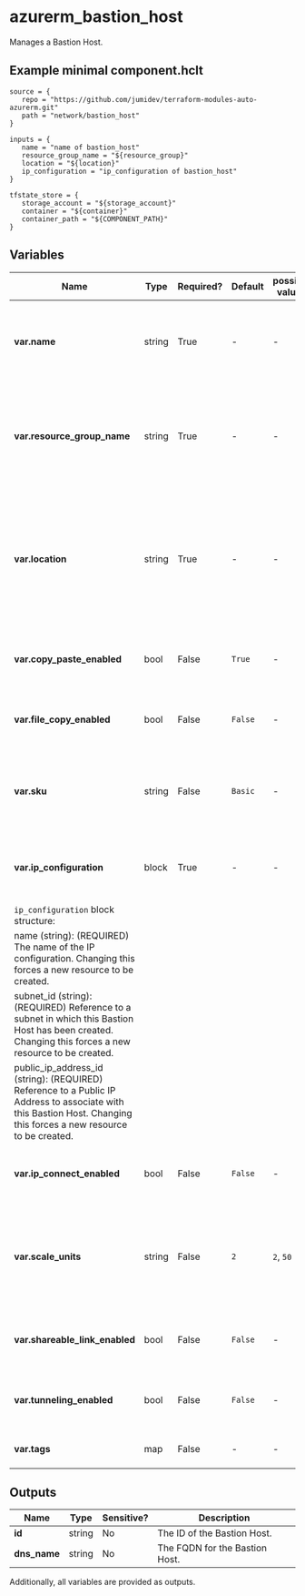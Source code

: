 # azurerm_bastion_host

Manages a Bastion Host.

## Example minimal component.hclt

```hcl
source = {
   repo = "https://github.com/jumidev/terraform-modules-auto-azurerm.git" 
   path = "network/bastion_host" 
}

inputs = {
   name = "name of bastion_host" 
   resource_group_name = "${resource_group}" 
   location = "${location}" 
   ip_configuration = "ip_configuration of bastion_host" 
}

tfstate_store = {
   storage_account = "${storage_account}" 
   container = "${container}" 
   container_path = "${COMPONENT_PATH}" 
}

```

## Variables

| Name | Type | Required? |  Default  |  possible values |  Description |
| ---- | ---- | --------- |  ----------- | ----------- | ----------- |
| **var.name** | string | True | -  |  -  |  Specifies the name of the Bastion Host. Changing this forces a new resource to be created. | 
| **var.resource_group_name** | string | True | -  |  -  |  The name of the resource group in which to create the Bastion Host. Changing this forces a new resource to be created. | 
| **var.location** | string | True | -  |  -  |  Specifies the supported Azure location where the resource exists. Changing this forces a new resource to be created. Review [Azure Bastion Host FAQ](https://docs.microsoft.com/azure/bastion/bastion-faq) for supported locations. | 
| **var.copy_paste_enabled** | bool | False | `True`  |  -  |  Is Copy/Paste feature enabled for the Bastion Host. Defaults to `true`. | 
| **var.file_copy_enabled** | bool | False | `False`  |  -  |  Is File Copy feature enabled for the Bastion Host. Defaults to `false`. | 
| **var.sku** | string | False | `Basic`  |  -  |  The SKU of the Bastion Host. Accepted values are `Basic` and `Standard`. Defaults to `Basic`. | 
| **var.ip_configuration** | block | True | -  |  -  |  A `ip_configuration` block. Changing this forces a new resource to be created. | 
| `ip_configuration` block structure: || 
|   name (string): (REQUIRED) The name of the IP configuration. Changing this forces a new resource to be created. ||
|   subnet_id (string): (REQUIRED) Reference to a subnet in which this Bastion Host has been created. Changing this forces a new resource to be created. ||
|   public_ip_address_id (string): (REQUIRED) Reference to a Public IP Address to associate with this Bastion Host. Changing this forces a new resource to be created. ||
| **var.ip_connect_enabled** | bool | False | `False`  |  -  |  Is IP Connect feature enabled for the Bastion Host. Defaults to `false`. | 
| **var.scale_units** | string | False | `2`  |  `2`, `50`  |  The number of scale units with which to provision the Bastion Host. Possible values are between `2` and `50`. Defaults to `2`. | 
| **var.shareable_link_enabled** | bool | False | `False`  |  -  |  Is Shareable Link feature enabled for the Bastion Host. Defaults to `false`. | 
| **var.tunneling_enabled** | bool | False | `False`  |  -  |  Is Tunneling feature enabled for the Bastion Host. Defaults to `false`. | 
| **var.tags** | map | False | -  |  -  |  A mapping of tags to assign to the resource. | 



## Outputs

| Name | Type | Sensitive? | Description |
| ---- | ---- | --------- | --------- |
| **id** | string | No  | The ID of the Bastion Host. | 
| **dns_name** | string | No  | The FQDN for the Bastion Host. | 

Additionally, all variables are provided as outputs.
